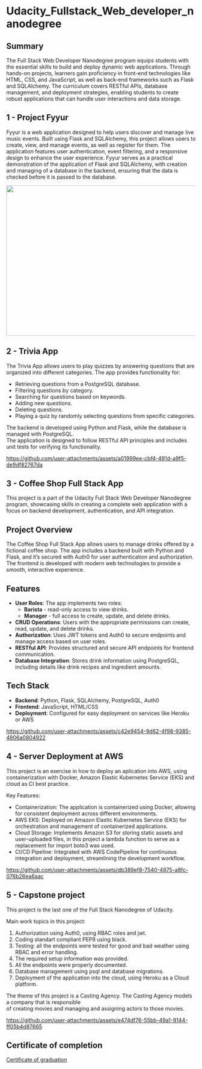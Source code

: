# Udacity_Fullstack_Web_developer_nanodegree

## Summary
The Full Stack Web Developer Nanodegree program equips students with the essential skills to build and deploy 
dynamic web applications. Through hands-on projects, learners gain proficiency in front-end technologies like 
HTML, CSS, and JavaScript, as well as back-end frameworks such as Flask and SQLAlchemy. 
The curriculum covers RESTful APIs, database management, and deployment strategies, enabling students to create 
robust applications that can handle user interactions and data storage.

## 1 - Project Fyyur

Fyyur is a web application designed to help users discover and manage live music events. Built using Flask and 
SQLAlchemy, this project allows users to create, view, and manage events, as well as register for them. 
The application features user authentication, event filtering, and a responsive design to enhance the user experience. 
Fyyur serves as a practical demonstration of the application of Flask and SQLAlchemy, with creation and managing of a 
database in the backend, ensuring that the data is checked before it is passed to the database.

<img src="0-Media/1-Project_Fyyur_server_running.gif" width="900" height="400" />

## 2 - Trivia App

The Trivia App allows users to play quizzes by answering questions that are organized into different categories. The app provides functionality for:

* Retrieving questions from a PostgreSQL database.
* Filtering questions by category.
* Searching for questions based on keywords.
* Adding new questions.
* Deleting questions.
* Playing a quiz by randomly selecting questions from specific categories.

The backend is developed using Python and Flask, while the database is managed with PostgreSQL.  
The application is designed to follow RESTful API principles and includes unit tests for verifying its functionality.

https://github.com/user-attachments/assets/a01999ee-cbf4-491d-a9f5-de9df82767da

## 3 - Coffee Shop Full Stack App

This project is a part of the Udacity Full Stack Web Developer Nanodegree program, showcasing skills in creating a complete web application with a focus on backend development, authentication, and API integration.

## Project Overview

The Coffee Shop Full Stack App allows users to manage drinks offered by a fictional coffee shop. The app includes a backend built with Python and Flask, and it’s secured with Auth0 for user authentication and authorization. The frontend is developed with modern web technologies to provide a smooth, interactive experience.

## Features

- **User Roles**: The app implements two roles:
  - **Barista** - read-only access to view drinks.
  - **Manager** - full access to create, update, and delete drinks.
- **CRUD Operations**: Users with the appropriate permissions can create, read, update, and delete drinks.
- **Authorization**: Uses JWT tokens and Auth0 to secure endpoints and manage access based on user roles.
- **RESTful API**: Provides structured and secure API endpoints for frontend communication.
- **Database Integration**: Stores drink information using PostgreSQL, including details like drink recipes and ingredient amounts.

## Tech Stack

- **Backend**: Python, Flask, SQLAlchemy, PostgreSQL, Auth0
- **Frontend**: JavaScript, HTML/CSS
- **Deployment**: Configured for easy deployment on services like Heroku or AWS

https://github.com/user-attachments/assets/c42e9454-9d62-4f98-9385-4806a0804922

## 4 - Server Deployment at AWS

This project is an exercise in how to deploy an aplication into AWS, using containerization with Docker, Amazon Elastic Kubernetes 
Service (EKS)  and cloud as CI best practice.

Key Features:
- Containerization: The application is containerized using Docker, allowing for consistent deployment across different environments.
- AWS EKS: Deployed on Amazon Elastic Kubernetes Service (EKS) for orchestration and management of containerized applications.
- Cloud Storage: Implements Amazon S3 for storing static assets and user-uploaded files, in this project a lambda function to
serve as a replacement for import boto3 was used.
- CI/CD Pipeline: Integrated with AWS CodePipeline for continuous integration and deployment, streamlining the development workflow.

https://github.com/user-attachments/assets/db389ef8-7540-4875-a8fc-076b26ea6aac

## 5 - Capstone project

This project is the last one of the Full Stack Nanodegree of Udacity. 

Main work topics in this project:

1. Authorization using Auth0, using RBAC roles and jwt.
2. Coding standart compliant PEP8 using black.
3. Testing: all the endpoints were tested for good and bad weather using RBAC and error handling.
4. The required setup information was provided.
5. All the endpoints were properly documented.
6. Database management using psql and database migrations.
7. Deployment of the application into the cloud, using Heroku as a Cloud platform.

The theme of this project is a Casting Agency.
The Casting Agency models a company that is responsible  
of creating movies and 
managing and assigning actors to those movies.

https://github.com/user-attachments/assets/e474df76-55bb-49a1-9144-ff05b4d87665

## Certificate of completion

[Certificate of graduation](https://www.udacity.com/certificate/e/cb17030e-4175-11ef-a698-eb17162dd26d)

